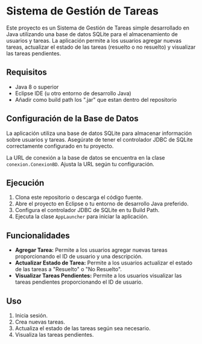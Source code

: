 # Sistema de Gestión de Tareas

Este proyecto es un Sistema de Gestión de Tareas simple desarrollado en Java utilizando una base de datos SQLite para el almacenamiento de usuarios y tareas. La aplicación permite a los usuarios agregar nuevas tareas, actualizar el estado de las tareas (resuelto o no resuelto) y visualizar las tareas pendientes.

## Requisitos

- Java 8 o superior
- Eclipse IDE (u otro entorno de desarrollo Java)
- Añadir como build path los ".jar" que estan dentro del repositorio 

## Configuración de la Base de Datos

La aplicación utiliza una base de datos SQLite para almacenar información sobre usuarios y tareas. Asegúrate de tener el controlador JDBC de SQLite correctamente configurado en tu proyecto.

La URL de conexión a la base de datos se encuentra en la clase `conexion.ConexionBD`. Ajusta la URL según tu configuración.

## Ejecución

1. Clona este repositorio o descarga el código fuente.
2. Abre el proyecto en Eclipse o tu entorno de desarrollo Java preferido.
3. Configura el controlador JDBC de SQLite en tu Build Path.
4. Ejecuta la clase `AppLauncher` para iniciar la aplicación.

## Funcionalidades

- **Agregar Tarea:** Permite a los usuarios agregar nuevas tareas proporcionando el ID de usuario y una descripción.
- **Actualizar Estado de Tarea:** Permite a los usuarios actualizar el estado de las tareas a "Resuelto" o "No Resuelto".
- **Visualizar Tareas Pendientes:** Permite a los usuarios visualizar las tareas pendientes proporcionando el ID de usuario.

## Uso

1. Inicia sesión.
2. Crea nuevas tareas.
3. Actualiza el estado de las tareas según sea necesario.
4. Visualiza las tareas pendientes.
